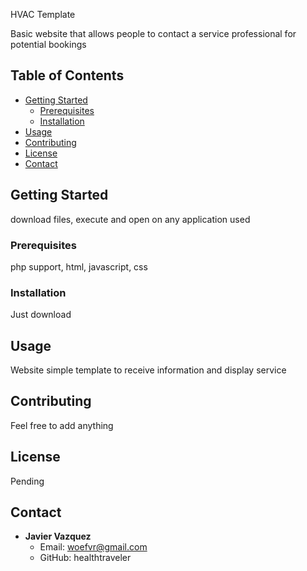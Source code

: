 HVAC Template

Basic website that allows people to contact a service professional for potential bookings

## Table of Contents

- [Getting Started](#getting-started)
  - [Prerequisites](#prerequisites)
  - [Installation](#installation)
- [Usage](#usage)
- [Contributing](#contributing)
- [License](#license)
- [Contact](#contact)

## Getting Started

download files, execute and open on any application used

### Prerequisites

php support, html, javascript, css

### Installation

Just download

## Usage

Website simple template to receive information and display service

## Contributing

Feel free to add anything

## License

Pending

## Contact

- **Javier Vazquez**
  - Email: woefvr@gmail.com
  - GitHub: healthtraveler
